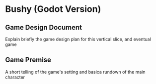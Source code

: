 # Bushy (Godot Version)

## Game Design Document
Explain briefly the game design plan for this vertical slice, and eventual game

## Game Premise
A short telling of the game's setting and basica rundown of the main character

